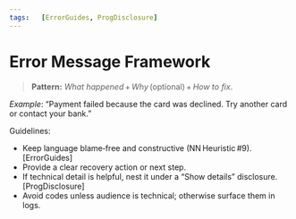 ```yaml
---
tags: 	[ErrorGuides, ProgDisclosure]
---
```


# Error Message Framework

> **Pattern:** *What happened* + *Why* (optional) + *How to fix*.

*Example*: “Payment failed because the card was declined. Try another card or contact your bank.”

Guidelines:  
* Keep language blame‑free and constructive (NN Heuristic #9). [ErrorGuides]
* Provide a clear recovery action or next step.
* If technical detail is helpful, nest it under a “Show details” disclosure. [ProgDisclosure]
* Avoid codes unless audience is technical; otherwise surface them in logs.
